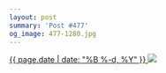 ```yaml
---
layout: post
summary: 'Post #477'
og_image: 477-1280.jpg
---
```


<p>
 <time>
  <a href="/477">
   {{ page.date | date: "%B %-d, %Y" }}
  </a>
 </time>
 <a href="/477">
  <img sizes="(min-width: 700px) 50vw, calc(100vw - 2rem)" src="{{ site.assets_url }}/477-640.jpg" srcset="{{ site.assets_url }}/477-1280.jpg 1280w, {{ site.assets_url }}/477-960.jpg 960w, {{ site.assets_url }}/477-640.jpg 640w, {{ site.assets_url }}/477-320.jpg 320w"/>
 </a>
</p>
